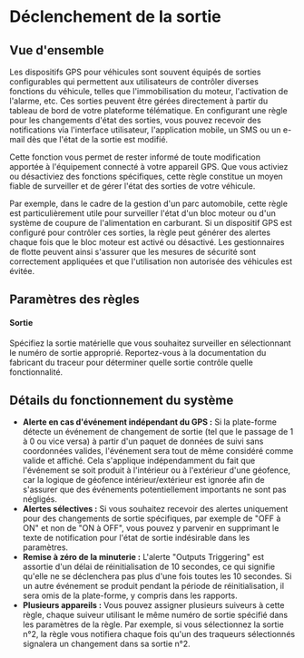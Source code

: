 # Déclenchement de la sortie

## Vue d'ensemble

Les dispositifs GPS pour véhicules sont souvent équipés de sorties configurables qui permettent aux utilisateurs de contrôler diverses fonctions du véhicule, telles que l'immobilisation du moteur, l'activation de l'alarme, etc. Ces sorties peuvent être gérées directement à partir du tableau de bord de votre plateforme télématique. En configurant une règle pour les changements d'état des sorties, vous pouvez recevoir des notifications via l'interface utilisateur, l'application mobile, un SMS ou un e-mail dès que l'état de la sortie est modifié.

Cette fonction vous permet de rester informé de toute modification apportée à l'équipement connecté à votre appareil GPS. Que vous activiez ou désactiviez des fonctions spécifiques, cette règle constitue un moyen fiable de surveiller et de gérer l'état des sorties de votre véhicule.

Par exemple, dans le cadre de la gestion d'un parc automobile, cette règle est particulièrement utile pour surveiller l'état d'un bloc moteur ou d'un système de coupure de l'alimentation en carburant. Si un dispositif GPS est configuré pour contrôler ces sorties, la règle peut générer des alertes chaque fois que le bloc moteur est activé ou désactivé. Les gestionnaires de flotte peuvent ainsi s'assurer que les mesures de sécurité sont correctement appliquées et que l'utilisation non autorisée des véhicules est évitée.

## Paramètres des règles

#### Sortie

Spécifiez la sortie matérielle que vous souhaitez surveiller en sélectionnant le numéro de sortie approprié. Reportez-vous à la documentation du fabricant du traceur pour déterminer quelle sortie contrôle quelle fonctionnalité.

## Détails du fonctionnement du système

- **Alerte en cas d'événement indépendant du GPS :** Si la plate-forme détecte un événement de changement de sortie (tel que le passage de 1 à 0 ou vice versa) à partir d'un paquet de données de suivi sans coordonnées valides, l'événement sera tout de même considéré comme valide et affiché. Cela s'applique indépendamment du fait que l'événement se soit produit à l'intérieur ou à l'extérieur d'une géofence, car la logique de géofence intérieur/extérieur est ignorée afin de s'assurer que des événements potentiellement importants ne sont pas négligés.
- **Alertes sélectives :** Si vous souhaitez recevoir des alertes uniquement pour des changements de sortie spécifiques, par exemple de "OFF à ON" et non de "ON à OFF", vous pouvez y parvenir en supprimant le texte de notification pour l'état de sortie indésirable dans les paramètres.
- **Remise à zéro de la minuterie :** L'alerte "Outputs Triggering" est assortie d'un délai de réinitialisation de 10 secondes, ce qui signifie qu'elle ne se déclenchera pas plus d'une fois toutes les 10 secondes. Si un autre événement se produit pendant la période de réinitialisation, il sera omis de la plate-forme, y compris dans les rapports.
- **Plusieurs appareils :** Vous pouvez assigner plusieurs suiveurs à cette règle, chaque suiveur utilisant le même numéro de sortie spécifié dans les paramètres de la règle. Par exemple, si vous sélectionnez la sortie n°2, la règle vous notifiera chaque fois qu'un des traqueurs sélectionnés signalera un changement dans sa sortie n°2.